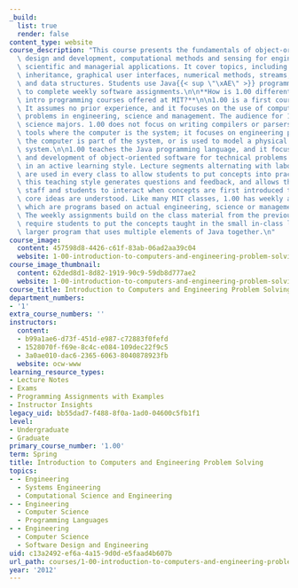 ```yaml
---
_build:
  list: true
  render: false
content_type: website
course_description: "This course presents the fundamentals of object-oriented software\
  \ design and development, computational methods and sensing for engineering, and\
  \ scientific and managerial applications. It cover topics, including design of classes,\
  \ inheritance, graphical user interfaces, numerical methods, streams, threads, sensors,\
  \ and data structures. Students use Java{{< sup \"\xAE\" >}} programming language\
  \ to complete weekly software assignments.\n\n**How is 1.00 different from other\
  \ intro programming courses offered at MIT?**\n\n1.00 is a first course in programming.\
  \ It assumes no prior experience, and it focuses on the use of computation to solve\
  \ problems in engineering, science and management. The audience for 1.00 is non-computer\
  \ science majors. 1.00 does not focus on writing compilers or parsers or computing\
  \ tools where the computer is the system; it focuses on engineering problems where\
  \ the computer is part of the system, or is used to model a physical or logical\
  \ system.\n\n1.00 teaches the Java programming language, and it focuses on the design\
  \ and development of object-oriented software for technical problems. 1.00 is taught\
  \ in an active learning style. Lecture segments alternating with laboratory exercises\
  \ are used in every class to allow students to put concepts into practice immediately;\
  \ this teaching style generates questions and feedback, and allows the teaching\
  \ staff and students to interact when concepts are first introduced to ensure that\
  \ core ideas are understood. Like many MIT classes, 1.00 has weekly assignments,\
  \ which are programs based on actual engineering, science or management applications.\
  \ The weekly assignments build on the class material from the previous week, and\
  \ require students to put the concepts taught in the small in-class labs into a\
  \ larger program that uses multiple elements of Java together.\n"
course_image:
  content: 457598d8-4426-c61f-83ab-06ad2aa39c04
  website: 1-00-introduction-to-computers-and-engineering-problem-solving-spring-2012
course_image_thumbnail:
  content: 62ded8d1-8d82-1919-90c9-59db8d777ae2
  website: 1-00-introduction-to-computers-and-engineering-problem-solving-spring-2012
course_title: Introduction to Computers and Engineering Problem Solving
department_numbers:
- '1'
extra_course_numbers: ''
instructors:
  content:
  - b99a1ae6-d73f-451d-e987-c72883f0fefd
  - 1528070f-f69e-8c4c-e084-109dec22f9c5
  - 3a0ae010-dac6-2365-6063-8040878923fb
  website: ocw-www
learning_resource_types:
- Lecture Notes
- Exams
- Programming Assignments with Examples
- Instructor Insights
legacy_uid: bb55dad7-f488-8f0a-1ad0-04600c5fb1f1
level:
- Undergraduate
- Graduate
primary_course_number: '1.00'
term: Spring
title: Introduction to Computers and Engineering Problem Solving
topics:
- - Engineering
  - Systems Engineering
  - Computational Science and Engineering
- - Engineering
  - Computer Science
  - Programming Languages
- - Engineering
  - Computer Science
  - Software Design and Engineering
uid: c13a2492-ef6a-4a15-9d0d-e5faad4b607b
url_path: courses/1-00-introduction-to-computers-and-engineering-problem-solving-spring-2012
year: '2012'
---
```

